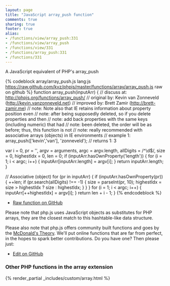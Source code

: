 ```yaml
---
layout: page
title: "JavaScript array_push function"
comments: true
sharing: true
footer: true
alias:
- /functions/view/array_push:331
- /functions/view/array_push
- /functions/view/331
- /functions/array_push:331
- /functions/331
---
```

<!-- Generated by Rakefile:build -->
A JavaScript equivalent of PHP's array_push

{% codeblock array/array_push.js lang:js https://raw.github.com/kvz/phpjs/master/functions/array/array_push.js raw on github %}
function array_push(inputArr) {
  //  discuss at: http://phpjs.org/functions/array_push/
  // original by: Kevin van Zonneveld (http://kevin.vanzonneveld.net)
  // improved by: Brett Zamir (http://brett-zamir.me)
  //        note: Note also that IE retains information about property position even
  //        note: after being supposedly deleted, so if you delete properties and then
  //        note: add back properties with the same keys (including numeric) that had
  //        note: been deleted, the order will be as before; thus, this function is not
  //        note: really recommended with associative arrays (objects) in IE environments
  //   example 1: array_push(['kevin','van'], 'zonneveld');
  //   returns 1: 3

  var i = 0,
    pr = '',
    argv = arguments,
    argc = argv.length,
    allDigits = /^\d$/,
    size = 0,
    highestIdx = 0,
    len = 0;
  if (inputArr.hasOwnProperty('length')) {
    for (i = 1; i < argc; i++) {
      inputArr[inputArr.length] = argv[i];
    }
    return inputArr.length;
  }

  // Associative (object)
  for (pr in inputArr) {
    if (inputArr.hasOwnProperty(pr)) {
      ++len;
      if (pr.search(allDigits) !== -1) {
        size = parseInt(pr, 10);
        highestIdx = size > highestIdx ? size : highestIdx;
      }
    }
  }
  for (i = 1; i < argc; i++) {
    inputArr[++highestIdx] = argv[i];
  }
  return len + i - 1;
}
{% endcodeblock %}

 - [Raw function on GitHub](https://github.com/kvz/phpjs/blob/master/functions/array/array_push.js)

Please note that php.js uses JavaScript objects as substitutes for PHP arrays, they are 
the closest match to this hashtable-like data structure. 

Please also note that php.js offers community built functions and goes by the 
[McDonald's Theory](https://medium.com/what-i-learned-building/9216e1c9da7d). We'll put online 
functions that are far from perfect, in the hopes to spark better contributions. 
Do you have one? Then please just: 

 - [Edit on GitHub](https://github.com/kvz/phpjs/edit/master/functions/array/array_push.js)


### Other PHP functions in the array extension
{% render_partial _includes/custom/array.html %}
